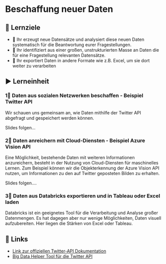 # Beschaffung neuer Daten

## 🎯 Lernziele

* 🎯 Ihr erzeugt neue Datensätze und analysiert diese neuen Daten systematisch für die Beantwortung eurer Fragestellungen.
* 🎯 Ihr identifiziert aus einer großen, unstrukturierten Masse an Daten die für eine Fragestellung relevanten Datensätze.
* 🎯 Ihr exportiert Daten in andere Formate wie z.B. Excel, um sie dort weiter zu verarbeiten

## ▶ Lerneinheit

### 1⃣ Daten aus sozialen Netzwerken beschaffen - Beispiel Twitter API

Wir schauen uns gemeinsam an, wie Daten mithilfe der Twitter API abgefragt und gespeichert werden können.

Slides folgen...

### 2⃣ Daten anreichern mit Cloud-Diensten - Beispiel Azure Vision API

Eine Möglichkeit, bestehende Daten mit weiteren Informationen anzureichern, besteht in der Nutzung von Cloud-Diensten für maschinelles Lernen. Zum Beispiel können wir die Objekterkennung der Azure Vision API nutzen, um Informationen zu den auf Twitter geposteten Bilden zu erhalten.

Slides folgen....

### 3⃣ Daten aus Databricks exportieren und in Tableau oder Excel laden

Databricks ist ein geeignetes Tool für die Verarbeitung und Analyse großer Datenmengen. Es hat dagegen aber nur wenige Möglichkeiten, Daten visuell aufzubereiten. Hier liegen die Stärken von Excel oder Tableau.

## 🔗 Links

* [Link zur offiziellen Twitter-API Dokumentation](https://developer.twitter.com/en/docs.html)
* [Big Data Helper Tool für die Twitter API](https://big-data-analytics-helper.glitch.me/)



